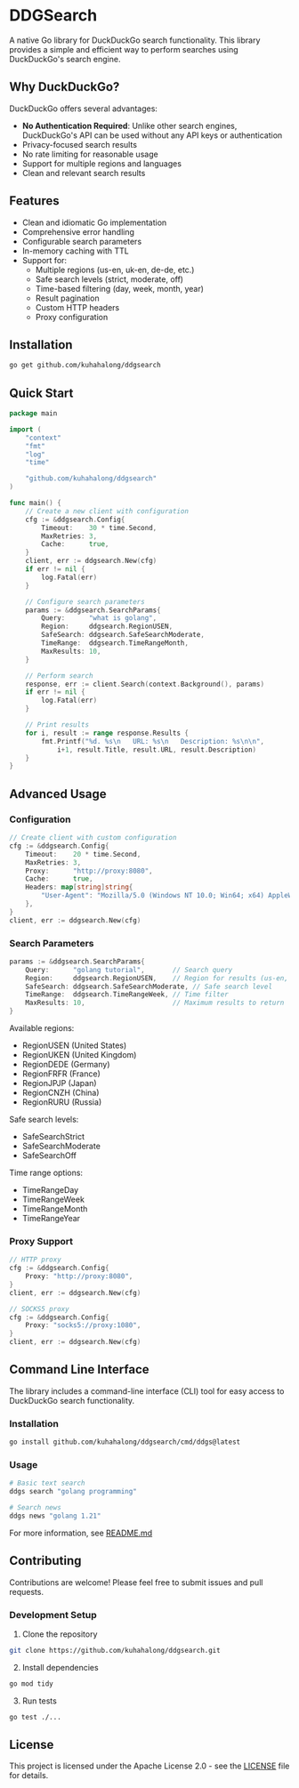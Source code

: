 # DDGSearch

A native Go library for DuckDuckGo search functionality. This library provides a simple and efficient way to perform searches using DuckDuckGo's search engine.

## Why DuckDuckGo?

DuckDuckGo offers several advantages:
- **No Authentication Required**: Unlike other search engines, DuckDuckGo's API can be used without any API keys or authentication
- Privacy-focused search results
- No rate limiting for reasonable usage
- Support for multiple regions and languages
- Clean and relevant search results

## Features

- Clean and idiomatic Go implementation
- Comprehensive error handling
- Configurable search parameters
- In-memory caching with TTL
- Support for:
  - Multiple regions (us-en, uk-en, de-de, etc.)
  - Safe search levels (strict, moderate, off)
  - Time-based filtering (day, week, month, year)
  - Result pagination
  - Custom HTTP headers
  - Proxy configuration

## Installation

```bash
go get github.com/kuhahalong/ddgsearch
```

## Quick Start

```go
package main

import (
    "context"
    "fmt"
    "log"
    "time"

    "github.com/kuhahalong/ddgsearch"
)

func main() {
    // Create a new client with configuration
    cfg := &ddgsearch.Config{
        Timeout:    30 * time.Second,
        MaxRetries: 3,
        Cache:      true,
    }
    client, err := ddgsearch.New(cfg)
    if err != nil {
        log.Fatal(err)
    }

    // Configure search parameters
    params := &ddgsearch.SearchParams{
        Query:      "what is golang",
        Region:     ddgsearch.RegionUSEN,
        SafeSearch: ddgsearch.SafeSearchModerate,
        TimeRange:  ddgsearch.TimeRangeMonth,
        MaxResults: 10,
    }

    // Perform search
    response, err := client.Search(context.Background(), params)
    if err != nil {
        log.Fatal(err)
    }

    // Print results
    for i, result := range response.Results {
        fmt.Printf("%d. %s\n   URL: %s\n   Description: %s\n\n", 
            i+1, result.Title, result.URL, result.Description)
    }
}
```

## Advanced Usage

### Configuration

```go
// Create client with custom configuration
cfg := &ddgsearch.Config{
    Timeout:    20 * time.Second,
    MaxRetries: 3,
    Proxy:      "http://proxy:8080",
    Cache:      true,
    Headers: map[string]string{
        "User-Agent": "Mozilla/5.0 (Windows NT 10.0; Win64; x64) AppleWebKit/537.36 (KHTML, like Gecko) Chrome/91.0.4472.124 Safari/537.36",
    },
}
client, err := ddgsearch.New(cfg)
```

### Search Parameters

```go
params := &ddgsearch.SearchParams{
    Query:      "golang tutorial",       // Search query
    Region:     ddgsearch.RegionUSEN,    // Region for results (us-en, uk-en, etc.)
    SafeSearch: ddgsearch.SafeSearchModerate, // Safe search level
    TimeRange:  ddgsearch.TimeRangeWeek, // Time filter
    MaxResults: 10,                      // Maximum results to return
}
```

Available regions:
- RegionUSEN (United States)
- RegionUKEN (United Kingdom)
- RegionDEDE (Germany)
- RegionFRFR (France)
- RegionJPJP (Japan)
- RegionCNZH (China)
- RegionRURU (Russia)

Safe search levels:
- SafeSearchStrict
- SafeSearchModerate
- SafeSearchOff

Time range options:
- TimeRangeDay
- TimeRangeWeek
- TimeRangeMonth
- TimeRangeYear

### Proxy Support

```go
// HTTP proxy
cfg := &ddgsearch.Config{
    Proxy: "http://proxy:8080",
}
client, err := ddgsearch.New(cfg)

// SOCKS5 proxy
cfg := &ddgsearch.Config{
    Proxy: "socks5://proxy:1080",
}
client, err := ddgsearch.New(cfg)
```

## Command Line Interface

The library includes a command-line interface (CLI) tool for easy access to DuckDuckGo search functionality.

### Installation

```bash
go install github.com/kuhahalong/ddgsearch/cmd/ddgs@latest
```

### Usage

```bash
# Basic text search
ddgs search "golang programming"

# Search news
ddgs news "golang 1.21"
```

For more information, see [README.md](cmd/README.md)

## Contributing

Contributions are welcome! Please feel free to submit issues and pull requests.

### Development Setup

1. Clone the repository
```bash
git clone https://github.com/kuhahalong/ddgsearch.git
```

2. Install dependencies
```bash
go mod tidy
```

3. Run tests
```bash
go test ./...
```

## License

This project is licensed under the Apache License 2.0 - see the [LICENSE](LICENSE) file for details.
